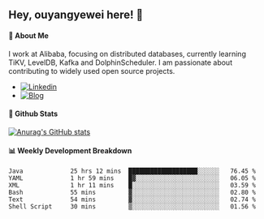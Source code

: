 ## Hey, ouyangyewei here! :wave:

#### :rocket: About Me
I work at Alibaba, focusing on distributed databases, currently learning TiKV, LevelDB, Kafka and DolphinScheduler. I am passionate about contributing to widely used open source projects.

- [![Linkedin](https://img.shields.io/badge/LinkedIn-ouyangyewei-blue)](https://www.linkedin.com/in/ouyangyewei/)
- [![Blog](https://img.shields.io/badge/Blog-yeweiouyang-orange)](https://blog.csdn.net/yeweiouyang)

#### :star2: Github Stats
[![Anurag's GitHub stats](https://github-readme-stats.vercel.app/api?username=ouyangyewei&show_icons=true&cache_seconds=3600&theme=tokyonight)](https://github.com/anuraghazra/github-readme-stats)

#### :bar_chart: Weekly Development Breakdown
<!--START_SECTION:waka-->

```text
Java             25 hrs 12 mins  ███████████████████░░░░░░   76.45 %
YAML             1 hr 59 mins    █▓░░░░░░░░░░░░░░░░░░░░░░░   06.05 %
XML              1 hr 11 mins    █░░░░░░░░░░░░░░░░░░░░░░░░   03.59 %
Bash             55 mins         ▓░░░░░░░░░░░░░░░░░░░░░░░░   02.80 %
Text             54 mins         ▓░░░░░░░░░░░░░░░░░░░░░░░░   02.74 %
Shell Script     30 mins         ▒░░░░░░░░░░░░░░░░░░░░░░░░   01.56 %
```

<!--END_SECTION:waka-->
